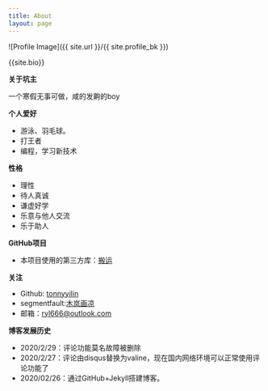 ```yaml
---
title: About
layout: page
---
```

![Profile Image]({{ site.url }}/{{ site.profile_bk }})
<figcaption class="caption">{{site.bio}}</figcaption>



<b>关于坑主</b><br>

一个寒假无事可做，咸的发齁的boy


<b>个人爱好</b><br>

<ul>
    <li>游泳、羽毛球。</li>
    <li>打王者</li>
    <li>编程，学习新技术</li>
</ul>




<b>性格</b><br>

<ul>
  <li>理性</li>
  <li>待人真诚</li>
  <li>谦虚好学</li>
  <li>乐意与他人交流</li>
  <li>乐于助人</li>
</ul>




<b>GitHub项目</b><br>

<ul>
  <li>本项目使用的第三方库：<a href="https://github.com/MichaelLynx/MCircleBoard">搬运</a></li>
</ul>



<b>关注</b><br>

<ul>
    <li>Github: <a href="https://github.com/tonnyyilin" 
target="_blank">tonnyyilin</a></li>
  	<li>segmentfault:<a href="https://segmentfault.com/u/muhualiang" target="_blank">木岚画凉</a></li>
    <li>邮箱：<a href = "mailto:ryl666@outlook.com">ryl666@outlook.com</a></li>
</ul>




<b>博客发展历史</b><br>

<ul>
  <li>2020/2/29：评论功能莫名故障被删除</li>
  <li>2020/2/27：评论由disqus替换为valine，现在国内网络环境可以正常使用评论功能了</li>
  <li>2020/02/26：通过GitHub+Jekyll搭建博客。</li>
</ul>








